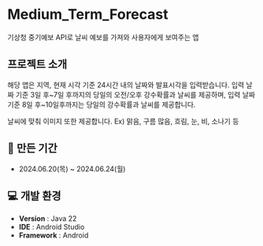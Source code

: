 # Medium_Term_Forecast
기상청 중기예보 API로 날씨 예보를 가져와 사용자에게 보여주는 앱

##  프로젝트 소개
해당 앱은 지역, 현재 시각 기준 24시간 내의 날짜와 발표시각을 입력받습니다.
입력 날짜 기준 3일 후~7일 후까지의 당일의 오전/오후 강수확률과 날씨를 제공하며, 입력 날짜 기준 8일 후~10일후까지는 당일의 강수확률과 날씨를 제공합니다.

날씨에 맞춰 이미지 또한 제공합니다. Ex) 맑음, 구름 많음, 흐림, 눈, 비, 소나기 등


## 📅 만든 기간
- 2024.06.20(목) ~ 2024.06.24(월)
  
## 💻 개발 환경
- **Version** : Java 22
- **IDE** : Android Studio
- **Framework** : Android
